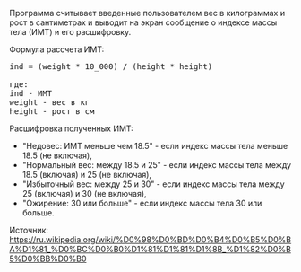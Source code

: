 Программа считывает введенные пользователем вес в килограммах и рост в сантиметрах и выводит на экран сообщение о индексе массы тела (ИМТ) и его расшифровку.

Формула рассчета ИМТ:
<pre>
ind = (weight * 10_000) / (height * height)

где:
ind - ИМТ
weight - вес в кг
height - рост в см
</pre>

Расшифровка полученных ИМТ:
* "Недовес: ИМТ меньше чем 18.5" - если индекс массы тела меньше 18.5 (не включая),
* "Нормальный вес: между 18.5 и 25" - если индекс массы тела между 18.5 (включая) и 25 (не включая),
* "Избыточный вес: между 25 и 30" - если индекс массы тела между 25 (включая) и 30 (не включая),
* "Ожирение: 30 или больше" - если индекс массы тела 30 или больше.

Источник: https://ru.wikipedia.org/wiki/%D0%98%D0%BD%D0%B4%D0%B5%D0%BA%D1%81_%D0%BC%D0%B0%D1%81%D1%81%D1%8B_%D1%82%D0%B5%D0%BB%D0%B0